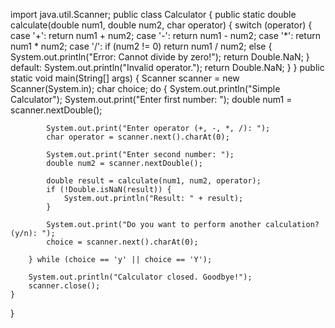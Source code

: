 
import java.util.Scanner;
public class Calculator {
    public static double calculate(double num1, double num2, char operator) {
        switch (operator) {
            case '+':
                return num1 + num2;
            case '-':
                return num1 - num2;
            case '*':
                return num1 * num2;
            case '/':
                if (num2 != 0)
                    return num1 / num2;
                else {
                    System.out.println("Error: Cannot divide by zero!");
                    return Double.NaN;
                }
            default:
                System.out.println("Invalid operator.");
                return Double.NaN;
        }
    }
     public static void main(String[] args) {
        Scanner scanner = new Scanner(System.in);
        char choice;
        do
         {
            System.out.println("Simple Calculator");
            System.out.print("Enter first number: ");
            double num1 = scanner.nextDouble();

            System.out.print("Enter operator (+, -, *, /): ");
            char operator = scanner.next().charAt(0);

            System.out.print("Enter second number: ");
            double num2 = scanner.nextDouble();

            double result = calculate(num1, num2, operator);
            if (!Double.isNaN(result)) {
                System.out.println("Result: " + result);
            }

            System.out.print("Do you want to perform another calculation? (y/n): ");
            choice = scanner.next().charAt(0);

        } while (choice == 'y' || choice == 'Y');

        System.out.println("Calculator closed. Goodbye!");
        scanner.close();
    }
}

